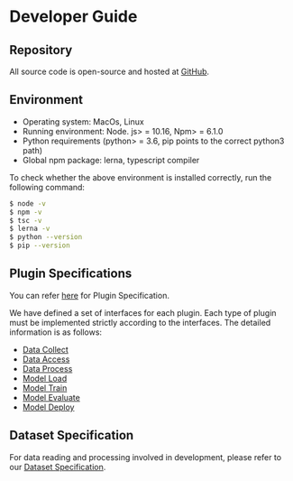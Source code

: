 # Developer Guide

## Repository

All source code is open-source and hosted at [GitHub](https://github.com/alibaba/pipcook).

## Environment

- Operating system: MacOs, Linux
- Running environment: Node. js> = 10.16, Npm> = 6.1.0
- Python requirements (python> = 3.6, pip points to the correct python3 path)
- Global npm package: lerna, typescript compiler

To check whether the above environment is installed correctly, run the following command:

```sh
$ node -v
$ npm -v
$ tsc -v
$ lerna -v
$ python --version
$ pip --version
```

## Plugin Specifications

You can refer [here](../spec/plugin.md) for Plugin Specification.

We have defined a set of interfaces for each plugin. Each type of plugin must be implemented strictly according to the interfaces. The detailed information is as follows:

- [Data Collect](/spec/plugin/0-data-collect.md)
- [Data Access](/spec/plugin/1-data-access.md)
- [Data Process](/spec/plugin/2-data-process.md)
- [Model Load](/spec/plugin/3-model-load.md)
- [Model Train](/spec/plugin/4-model-train.md)
- [Model Evaluate](/spec/plugin/5-model-evaluate.md)
- [Model Deploy](/spec/plugin/6-model-deploy.md)

## Dataset Specification

For data reading and processing involved in development, please refer to our [Dataset Specification](../spec/dataset.md).
